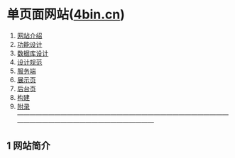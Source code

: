 单页面网站([4bin.cn](http://4bin.cn))
========================================
1. [网站介绍](#user-content-head1)
2. [功能设计](#user-content-head2)
3. [数据库设计](#user-content-head3)
4. [设计规范](#user-content-head4)
5. [服务端](#user-content-head5)
6. [展示页](#user-content-head6)
7. [后台页](#user-content-head7)
8. [构建](#user-content-head8)
9. [附录](#user-content-head9)
————————————————————————————————————————————————————————
## 1 网站简介<h4 id="head1"></h4>

